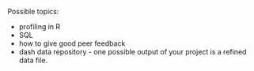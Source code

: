 Possible topics:

- profiling in R
- SQL
- how to give good peer feedback
- dash data repository - one possible output of your project is a refined data file.
